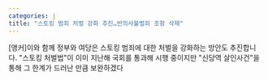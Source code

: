 ```yaml
---
categories: j
title: "스토킹 범죄 처벌 강화 추진…반의사불벌죄 조항 삭제"
---
```

 [앵커]이와 함께 정부와 여당은 스토킹 범죄에 대한 처벌을 강화하는 방안도 추진합니다. "스토킹 처벌법"이 이미 지난해 국회를 통과해 시행 중이지만 "신당역 살인사건"을 통해 그 한계가 드러난 만큼 보완하겠다